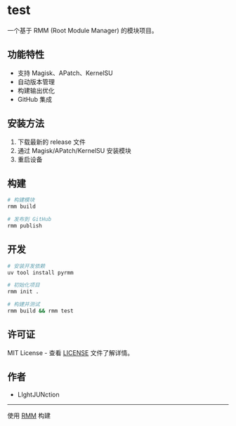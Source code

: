 
# test

一个基于 RMM (Root Module Manager) 的模块项目。

## 功能特性

- 支持 Magisk、APatch、KernelSU
- 自动版本管理
- 构建输出优化
- GitHub 集成

## 安装方法

1. 下载最新的 release 文件
2. 通过 Magisk/APatch/KernelSU 安装模块
3. 重启设备

## 构建

```bash
# 构建模块
rmm build

# 发布到 GitHub
rmm publish
```

## 开发

```bash
# 安装开发依赖
uv tool install pyrmm

# 初始化项目
rmm init .

# 构建并测试
rmm build && rmm test
```

## 许可证

MIT License - 查看 [LICENSE](LICENSE) 文件了解详情。

## 作者

- LIghtJUNction

---

使用 [RMM](https://github.com/LIghtJUNction/RootManage-Module-Model) 构建

